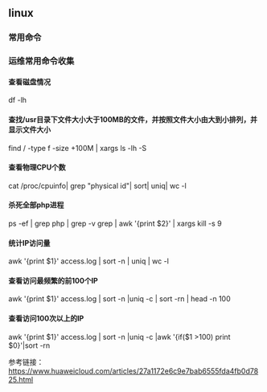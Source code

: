## linux
### 常用命令
### 运维常用命令收集
#### 查看磁盘情况
df -lh
#### 查找/usr目录下文件大小大于100MB的文件，并按照文件大小由大到小排列，并显示文件大小
find / -type f -size +100M | xargs ls -lh -S
#### 查看物理CPU个数
cat /proc/cpuinfo| grep "physical id"| sort| uniq| wc -l
#### 杀死全部php进程
ps -ef | grep php | grep -v grep | awk '{print $2}' | xargs kill -s 9
#### 统计IP访问量
awk '{print $1}' access.log | sort -n | uniq | wc -l
#### 查看访问最频繁的前100个IP
awk '{print $1}' access.log | sort -n |uniq -c | sort -rn | head -n 100
#### 查看访问100次以上的IP
awk '{print $1}' access.log | sort -n |uniq -c |awk '{if($1 >100) print $0}'|sort -rn

参考链接：https://www.huaweicloud.com/articles/27a1172e6c9e7bab6555fda4fb0d7825.html